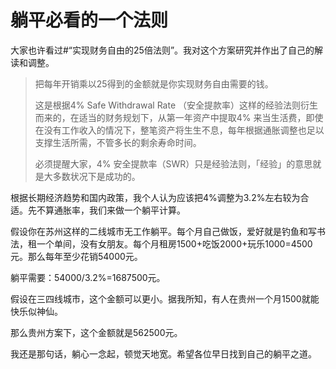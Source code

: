 # 躺平必看的一个法则

大家也许看过#“实现财务自由的25倍法则”。我对这个方案研究并作出了自己的解读和调整。

> 把每年开销乘以25得到的金额就是你实现财务自由需要的钱。
> 
> 这是根据4% Safe Withdrawal Rate （安全提款率）这样的经验法则衍生而来的，在适当的财务规划下，从第一年资产中提取4% 来当生活费，即使在没有工作收入的情况下，整笔资产将生生不息，每年根据通胀调整也足以支撑生活所需，不管多长的剩余寿命时间。
> 
> 必须提醒大家，4% 安全提款率（SWR）只是经验法则，「经验」的意思就是大多数状况下是成功的。



根据长期经济趋势和国内政策，我个人认为应该把4%调整为3.2%左右较为合适。先不算通胀率，我们来做一个躺平计算。

假设你在苏州这样的二线城市无工作躺平。每个月自己做饭，爱好就是钓鱼和写书法，租一个单间，没有女朋友。每个月租房1500+吃饭2000+玩乐1000=4500元。那么每年至少花销54000元。

躺平需要：54000/3.2%=1687500元。



假设在三四线城市，这个金额可以更小。据我所知，有人在贵州一个月1500就能快乐似神仙。

那么贵州方案下，这个金额就是562500元。



我还是那句话，躺心一念起，顿觉天地宽。希望各位早日找到自己的躺平之道。
